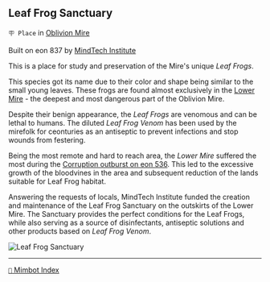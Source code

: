 ## Leaf Frog Sanctuary

`🪧 Place` in [Oblivion Mire](<https://zeithalt.github.io/r/oblivion_mire.html>)

Built on eon 837 by [MindTech Institute](<https://zeithalt.github.io/r/mindtech_institute.html>)

This is a place for study and preservation of the Mire's unique *Leaf Frogs*. 

This species got its name due to their color and shape being similar to the small young leaves. These frogs are found almost exclusively in the [Lower Mire](<https://zeithalt.github.io/r/lower_mire_area.html>) - the deepest and most dangerous part of the Oblivion Mire.

Despite their benign appearance, the *Leaf Frogs* are venomous and can be lethal to humans. The diluted *Leaf Frog Venom* has been used by the mirefolk for ceonturies as an antiseptic to prevent infections and stop wounds from festering.

Being the most remote and hard to reach area, the *Lower Mire* suffered the most during the [Corruption outburst on eon 536](<https://zeithalt.github.io/t/#eon0536>). This led to the excessive growth of the bloodvines in the area and subsequent reduction of the lands suitable for Leaf Frog habitat.

Answering the requests of locals, MindTech Institute funded the creation and maintenance of the Leaf Frog Sanctuary on the outskirts of the Lower Mire. The Sanctuary provides the perfect conditions for the Leaf Frogs, while also serving as a source of disinfectants, antiseptic solutions and other products based on *Leaf Frog Venom*.

![Leaf Frog Sanctuary](https://zeithalt.github.io/r/i/leaf_frog_sanctuary.png)


-----
[`📑` Mimbot Index](<https://zeithalt.github.io/r/#68e0>)
<!---
keywords: mt, bloodvines, oblivion mire
aliases: 
-->